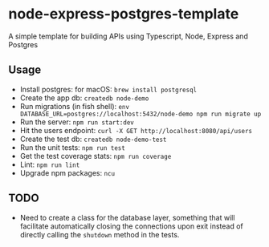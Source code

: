 # node-express-postgres-template

A simple template for building APIs using Typescript, Node, Express and Postgres

## Usage

- Install postgres: for macOS: `brew install postgresql`
- Create the app db: `createdb node-demo`
- Run migrations (in fish shell): `env DATABASE_URL=postgres://localhost:5432/node-demo npm run migrate up`
- Run the server: `npm run start:dev`
- Hit the users endpoint: `curl -X GET http://localhost:8080/api/users`
- Create the test db: `createdb node-demo-test`
- Run the unit tests: `npm run test`
- Get the test coverage stats: `npm run coverage`
- Lint: `npm run lint`
- Upgrade npm packages: `ncu`

## TODO

- Need to create a class for the database layer, something that will facilitate
  automatically closing the connections upon exit instead of directly calling
  the `shutdown` method in the tests.
